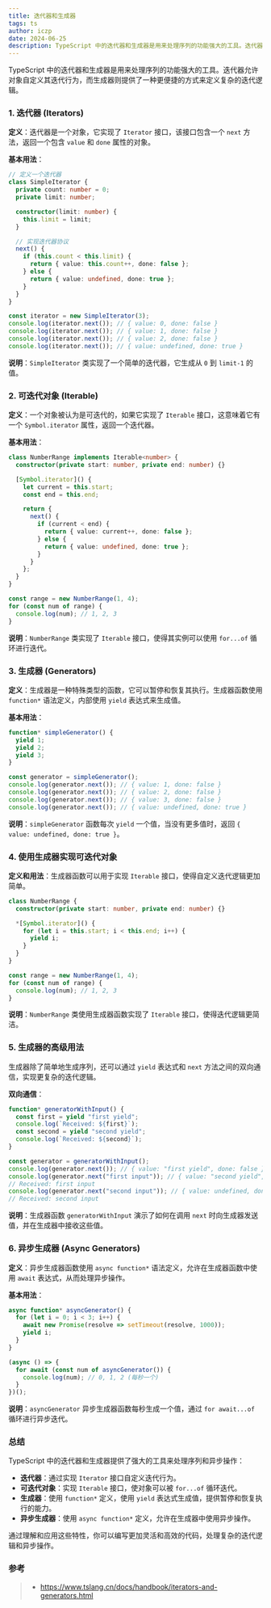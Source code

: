 ```yaml
---
title: 迭代器和生成器
tags: ts
author: iczp
date: 2024-06-25
description: TypeScript 中的迭代器和生成器是用来处理序列的功能强大的工具。迭代器允许对象自定义其迭代行为，而生成器则提供了一种更便捷的方式来定义复杂的迭代逻辑。
---
```


TypeScript 中的迭代器和生成器是用来处理序列的功能强大的工具。迭代器允许对象自定义其迭代行为，而生成器则提供了一种更便捷的方式来定义复杂的迭代逻辑。

### 1. 迭代器 (Iterators)

**定义**：迭代器是一个对象，它实现了 `Iterator` 接口，该接口包含一个 `next` 方法，返回一个包含 `value` 和 `done` 属性的对象。

**基本用法**：

```typescript
// 定义一个迭代器
class SimpleIterator {
  private count: number = 0;
  private limit: number;

  constructor(limit: number) {
    this.limit = limit;
  }

  // 实现迭代器协议
  next() {
    if (this.count < this.limit) {
      return { value: this.count++, done: false };
    } else {
      return { value: undefined, done: true };
    }
  }
}

const iterator = new SimpleIterator(3);
console.log(iterator.next()); // { value: 0, done: false }
console.log(iterator.next()); // { value: 1, done: false }
console.log(iterator.next()); // { value: 2, done: false }
console.log(iterator.next()); // { value: undefined, done: true }
```

**说明**：`SimpleIterator` 类实现了一个简单的迭代器，它生成从 `0` 到 `limit-1` 的值。

### 2. 可迭代对象 (Iterable)

**定义**：一个对象被认为是可迭代的，如果它实现了 `Iterable` 接口，这意味着它有一个 `Symbol.iterator` 属性，返回一个迭代器。

**基本用法**：

```typescript
class NumberRange implements Iterable<number> {
  constructor(private start: number, private end: number) {}

  [Symbol.iterator]() {
    let current = this.start;
    const end = this.end;

    return {
      next() {
        if (current < end) {
          return { value: current++, done: false };
        } else {
          return { value: undefined, done: true };
        }
      }
    };
  }
}

const range = new NumberRange(1, 4);
for (const num of range) {
  console.log(num); // 1, 2, 3
}
```

**说明**：`NumberRange` 类实现了 `Iterable` 接口，使得其实例可以使用 `for...of` 循环进行迭代。

### 3. 生成器 (Generators)

**定义**：生成器是一种特殊类型的函数，它可以暂停和恢复其执行。生成器函数使用 `function*` 语法定义，内部使用 `yield` 表达式来生成值。

**基本用法**：

```typescript
function* simpleGenerator() {
  yield 1;
  yield 2;
  yield 3;
}

const generator = simpleGenerator();
console.log(generator.next()); // { value: 1, done: false }
console.log(generator.next()); // { value: 2, done: false }
console.log(generator.next()); // { value: 3, done: false }
console.log(generator.next()); // { value: undefined, done: true }
```

**说明**：`simpleGenerator` 函数每次 `yield` 一个值，当没有更多值时，返回 `{ value: undefined, done: true }`。

### 4. 使用生成器实现可迭代对象

**定义和用法**：生成器函数可以用于实现 `Iterable` 接口，使得自定义迭代逻辑更加简单。

```typescript
class NumberRange {
  constructor(private start: number, private end: number) {}

  *[Symbol.iterator]() {
    for (let i = this.start; i < this.end; i++) {
      yield i;
    }
  }
}

const range = new NumberRange(1, 4);
for (const num of range) {
  console.log(num); // 1, 2, 3
}
```

**说明**：`NumberRange` 类使用生成器函数实现了 `Iterable` 接口，使得迭代逻辑更简洁。

### 5. 生成器的高级用法

生成器除了简单地生成序列，还可以通过 `yield` 表达式和 `next` 方法之间的双向通信，实现更复杂的迭代逻辑。

**双向通信**：

```typescript
function* generatorWithInput() {
  const first = yield "first yield";
  console.log(`Received: ${first}`);
  const second = yield "second yield";
  console.log(`Received: ${second}`);
}

const generator = generatorWithInput();
console.log(generator.next()); // { value: "first yield", done: false }
console.log(generator.next("first input")); // { value: "second yield", done: false }
// Received: first input
console.log(generator.next("second input")); // { value: undefined, done: true }
// Received: second input
```

**说明**：生成器函数 `generatorWithInput` 演示了如何在调用 `next` 时向生成器发送值，并在生成器中接收这些值。

### 6. 异步生成器 (Async Generators)

**定义**：异步生成器函数使用 `async function*` 语法定义，允许在生成器函数中使用 `await` 表达式，从而处理异步操作。

**基本用法**：

```typescript
async function* asyncGenerator() {
  for (let i = 0; i < 3; i++) {
    await new Promise(resolve => setTimeout(resolve, 1000));
    yield i;
  }
}

(async () => {
  for await (const num of asyncGenerator()) {
    console.log(num); // 0, 1, 2 (每秒一个)
  }
})();
```

**说明**：`asyncGenerator` 异步生成器函数每秒生成一个值，通过 `for await...of` 循环进行异步迭代。

### 总结

TypeScript 中的迭代器和生成器提供了强大的工具来处理序列和异步操作：

- **迭代器**：通过实现 `Iterator` 接口自定义迭代行为。
- **可迭代对象**：实现 `Iterable` 接口，使对象可以被 `for...of` 循环迭代。
- **生成器**：使用 `function*` 定义，使用 `yield` 表达式生成值，提供暂停和恢复执行的能力。
- **异步生成器**：使用 `async function*` 定义，允许在生成器中使用异步操作。

通过理解和应用这些特性，你可以编写更加灵活和高效的代码，处理复杂的迭代逻辑和异步操作。

### 参考

> - https://www.tslang.cn/docs/handbook/iterators-and-generators.html
